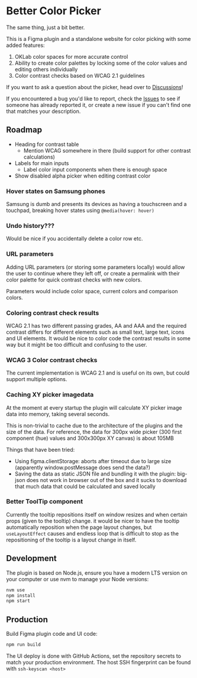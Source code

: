 # Better Color Picker

The same thing, just a bit better.

This is a Figma plugin and a standalone website for color picking with some added features:
1. OKLab color spaces for more accurate control
2. Ability to create color palettes by locking some of the color values and editing others individually
3. Color contrast checks based on WCAG 2.1 guidelines

If you want to ask a question about the picker, head over to [Discussions](https://github.com/kulmajaba/figma-better-color-picker/discussions)!

If you encountered a bug you'd like to report, check the [Issues](https://github.com/kulmajaba/figma-better-color-picker/issues) to see if someone has already reported it, or create a new issue if you can't find one that matches your description.

## Roadmap

- Heading for contrast table
  - Mention WCAG somewhere in there (build support for other contrast calculations) 
- Labels for main inputs
  - Label color input components when there is enough space
- Show disabled alpha picker when editing contrast color

### Hover states on Samsung phones

Samsung is dumb and presents its devices as having a touchscreen and a touchpad, breaking hover states using `@media(hover: hover)`

### Undo history???

Would be nice if you accidentally delete a color row etc.

### URL parameters

Adding URL parameters (or storing some parameters locally) would allow the user to continue where they left off, or create a permalink with their color palette for quick contrast checks with new colors.

Parameters would include color space, current colors and comparison colors.

### Coloring contrast check results

WCAG 2.1 has two different passing grades, AA and AAA and the required contrast differs for different elements such as small text, large text, icons and UI elements. It would be nice to color code the contrast results in some way but it might be too difficult and confusing to the user.

### WCAG 3 Color contrast checks

The current implementation is WCAG 2.1 and is useful on its own, but could support multiple options.

### Caching XY picker imagedata

At the moment at every startup the plugin will calculate XY picker image data into memory, taking several seconds.

This is non-trivial to cache due to the architecture of the plugins and the size of the data. For reference, the data for 300px wide picker (300 first component (hue) values and 300x300px XY canvas) is about 105MB

Things that have been tried:
  - Using figma.clientStorage: aborts after timeout due to large size (apparently window.postMessage does send the data?)
  - Saving the data as static JSON file and bundling it with the plugin: big-json does not work in browser out of the box and it sucks to download that much data that could be calculated and saved locally

### Better ToolTip component

Currently the tooltip repositions itself on window resizes and when certain props (given to the tooltip) change. it would be nicer to have the tooltip automatically reposition when the page layout changes, but `useLayoutEffect` causes and endless loop that is difficult to stop as the repositioning of the tooltip is a layout change in itself.

## Development

The plugin is based on Node.js, ensure you have a modern LTS version on your computer or use nvm to manage your Node versions:

```bash
nvm use
npm install
npm start
```

## Production

Build Figma plugin code and UI code:

```bash
npm run build
```

The UI deploy is done with GitHub Actions, set the repository secrets to match your production environment.
The host SSH fingerprint can be found with `ssh-keyscan <host>`

